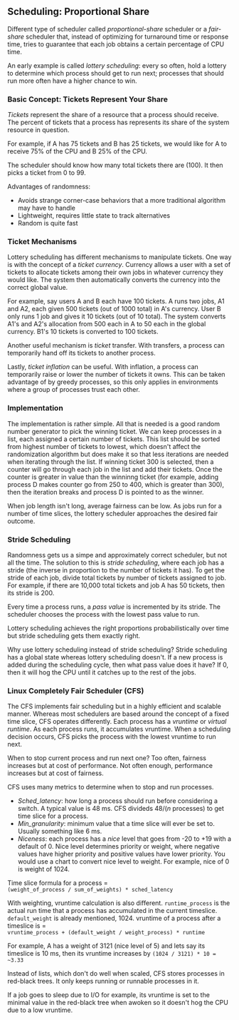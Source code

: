 ## Scheduling: Proportional Share

Different type of scheduler called *proportional-share* scheduler or a
*fair-share* scheduler that, instead of optimizing for turnaround time or
response time, tries to guarantee that each job obtains a certain percentage of
CPU time. 

An early example is called *lottery scheduling*: every so often, hold a lottery
to determine which process should get to run next; processes that should run
more often have a higher chance to win. 

### Basic Concept: Tickets Represent Your Share

*Tickets* represent the share of a resource that a process should receive. The
percent of tickets that a process has represents its share of the system
resource in question. 

For example, if A has 75 tickets and B has 25 tickets, we would like for A to
receive 75% of the CPU and B 25% of the CPU.

The scheduler should know how many total tickets there are (100). It then picks
a ticket from 0 to 99. 

Advantages of randomness:  
- Avoids strange corner-case behaviors that a more traditional algorithm may
  have to handle  
- Lightweight, requires little state to track alternatives  
- Random is quite fast  

### Ticket Mechanisms

Lottery scheduling has different mechanisms to manipulate tickets. One way is
with the concept of a *ticket currency*. Currency allows a user with a set of
tickets to allocate tickets among their own jobs in whatever currency they would
like. The system then automatically converts the currency into the correct
global value. 

For example, say users A and B each have 100 tickets. A runs two jobs, A1 and
A2, each given 500 tickets (out of 1000 total) in A's currency. User B only runs
1 job and gives it 10 tickets (out of 10 total). The system converts A1's and
A2's allocation from 500 each in A to 50 each in the global currency. B1's 10
tickets is converted to 100 tickets. 

Another useful mechanism is *ticket* transfer. With transfers, a process can
temporarily hand off its tickets to another process. 

Lastly, *ticket inflation* can be useful. With inflation, a process can
temporarily raise or lower the number of tickets it owns. This can be taken
advantage of by greedy processes, so this only applies in environments where a
group of processes trust each other. 

### Implementation

The implementation is rather simple. All that is needed is a good random number
generator to pick the winning ticket. We can keep processes in a list, each
assigned a certain number of tickets. This list should be sorted from highest
number of tickets to lowest, which doesn't affect the randomization algorithm
but does make it so that less iterations are needed when iterating through the list.
If winning ticket 300 is selected, then a counter will go through each job in
the list and add their tickets. Once the counter is greater in value than the
winninng ticket (for example, adding process D makes counter go from 250 to 400,
which is greater than 300), then the iteration breaks and process D is pointed
to as the winner.

When job length isn't long, average fairness can be low. As jobs run for a
number of time slices, the lottery scheduler approaches the desired fair
outcome.

### Stride Scheduling

Randomness gets us a simpe and approximately correct scheduler, but not all the
time. The solution to this is *stride scheduling*, where each job has a stride
(the inverse in proportion to the number of tickets it has). To get the stride
of each job, divide total tickets by number of tickets assigned to job. For
example, if there are 10,000 total tickets and job A has 50 tickets, then its
stride is 200. 

Every time a process runs, a *pass value* is incremented by its stride. The
scheduler chooses the process with the lowest pass value to run.

Lottery scheduling achieves the right proportions probabilistically over time
but stride scheduling gets them exactly right.

Why use lottery scheduling instead of stride scheduling? Stride scheduling has a
global state whereas lottery scheduling doesn't. If a new process is added
during the scheduling cycle, then what pass value does it have? If 0, then it
will hog the CPU until it catches up to the rest of the jobs.

### Linux Completely Fair Scheduler (CFS)

The CFS implements fair scheduling but in a highly efficient and scalable
manner. Whereas most schedulers are based around the concept of a fixed time
slice, CFS operates differently. Each process has a *vruntime* or *virtual
runtime*. As each process runs, it accumulates vruntime. When a scheduling
decision occurs, CFS picks the process with the lowest vruntime to run next.

When to stop current process and run next one? Too often, fairness increases but
at cost of performance. Not often enough, performance increases but at cost of
fairness. 

CFS uses many metrics to determine when to stop and run processes.  
- *Sched_latency*: how long a process should run before considering a switch. A
  typical value is 48 ms. CFS divideds 48/(*n* processes) to get time slice for
  a process.  
- *Min_granularity*: minimum value that a time slice will ever be set to.
  Usually something like 6 ms.  
- *Niceness*: each process has a *nice* level that goes from -20 to +19 with a
  default of 0. Nice level determines priority or weight, where negative
  values have higher priority and positive values have lower priority. You would
  use a chart to convert nice level to weight. For example, nice of 0 is weight
  of 1024.

Time slice formula for a process =  
`(weight_of_process / sum_of_weights) * sched_latency`

With weighting, vruntime calculation is also different. `runtime_process` is the
actual run time that a process has accumulated in the current timeslice.
`default_weight` is already mentioned, 1024. vruntime of a process after a
timeslice is =   
`vruntime_process + (default_weight / weight_process) * runtime`

For example, A has a weight of 3121 (nice level of 5) and lets say its timeslice
is 10 ms, then its vruntime increases by `(1024 / 3121) * 10 = ~3.33`

Instead of lists, which don't do well when scaled, CFS stores processes in
red-black trees. It only keeps running or runnable processes in it.

If a job goes to sleep due to I/O for example, its vruntime is set to the
minimal value in the red-black tree when awoken so it doesn't hog the CPU due to
a low vruntime.
